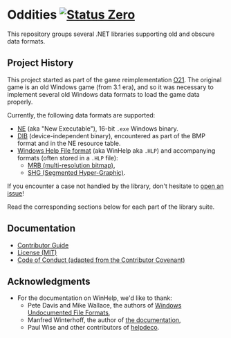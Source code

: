 Oddities [![Status Zero][status-zero]][andivionian-status-classifier]
========
This repository groups several .NET libraries supporting old and obscure data formats.

Project History
---------------
This project started as part of the game reimplementation [O21][o21]. The original game is an old Windows game (from 3.1 era), and so it was necessary to implement several old Windows data formats to load the game data properly.

Currently, the following data formats are supported:
- [NE][wikipedia.ne] (aka "New Executable"), 16-bit `.exe` Windows binary.
- [DIB][microsoft.dib] (device-independent binary), encountered as part of the BMP format and in the NE resource table.
- [Windows Help File format][docs.winhelp] (aka WinHelp aka `.HLP`) and accompanying formats (often stored in a `.HLP` file):
  - [MRB (multi-resolution bitmap)][file-info.mrb],
  - [SHG (Segmented Hyper-Graphic)][file-info.shg].

If you encounter a case not handled by the library, don't hesitate to [open an issue][issues]! 

Read the corresponding sections below for each part of the library suite.

Documentation
-------------
- [Contributor Guide][docs.contributing]
- [License (MIT)][docs.license]
- [Code of Conduct (adapted from the Contributor Covenant)][docs.code-of-conduct]

Acknowledgments
---------------
- For the documentation on WinHelp, we'd like to thank:
  - Pete Davis and Mike Wallace, the authors of [Windows Undocumented File Formats][book.windows-undocumented-file-formats],
  - Manfred Winterhoff, the author of [the documentation][docs.winhelp],
  - Paul Wise and other contributors of [helpdeco][].

[andivionian-status-classifier]: https://github.com/ForNeVeR/andivionian-status-classifier#status-zero-
[book.windows-undocumented-file-formats]: https://a.co/d/dq5fCoj
[docs.code-of-conduct]: CODE_OF_CONDUCT.md
[docs.contributing]: CONTRIBUTING.md
[docs.license]: LICENSE.md
[docs.winhelp]: http://www.oocities.org/mwinterhoff/helpfile.htm
[file-info.mrb]: https://fileinfo.com/extension/mrb
[file-info.shg]: https://fileinfo.com/extension/shg
[helpdeco]: https://github.com/pmachapman/helpdeco
[issues]: https://github.com/ForNeVeR/Oddities/issues 
[microsoft.dib]: https://learn.microsoft.com/en-us/windows/win32/gdi/device-independent-bitmaps
[o21]: https://github.com/ForNeVeR/O21
[status-zero]: https://img.shields.io/badge/status-zero-lightgrey.svg
[wikipedia.ne]: https://en.wikipedia.org/wiki/New_Executable
